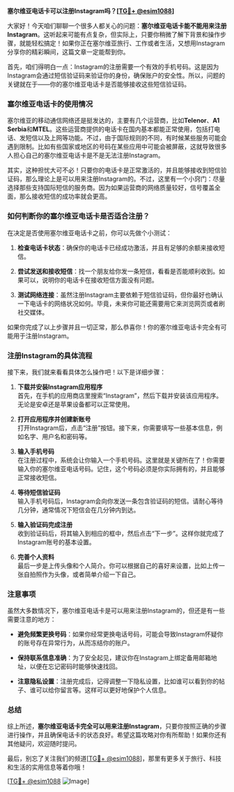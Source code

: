 **塞尔维亚电话卡可以注册Instagram吗？[[TG💪+ @esim1088](https://t.me/s/esim1088)]**

大家好！今天咱们聊聊一个很多人都关心的问题：**塞尔维亚电话卡能不能用来注册Instagram**。这听起来可能有点复杂，但实际上，只要你稍微了解下背景和操作步骤，就能轻松搞定！如果你正在塞尔维亚旅行、工作或者生活，又想用Instagram分享你的精彩瞬间，这篇文章一定能帮到你。

首先，咱们得明白一点：Instagram的注册需要一个有效的手机号码。这是因为Instagram会通过短信验证码来验证你的身份，确保账户的安全性。所以，问题的关键就在于——你的塞尔维亚电话卡是否能够接收这些短信验证码。

### 塞尔维亚电话卡的使用情况

塞尔维亚的移动通信网络还是挺发达的，主要有几个运营商，比如**Telenor**、**A1 Serbia**和**MTEL**。这些运营商提供的电话卡在国内基本都能正常使用，包括打电话、发短信以及上网等功能。不过，由于国际规则的不同，有时候某些服务可能会遇到限制。比如有些国家或地区的号码在某些应用中可能会被屏蔽，这就导致很多人担心自己的塞尔维亚电话卡是不是无法注册Instagram。

其实，这种担忧大可不必！只要你的电话卡是正常激活的，并且能够接收到短信验证码，那么理论上是可以用来注册Instagram的。不过，这里有一个小窍门：尽量选择那些支持国际短信的服务商。因为如果运营商的网络质量较好，信号覆盖全面，那么接收短信的成功率就会更高。

### 如何判断你的塞尔维亚电话卡是否适合注册？

在决定是否使用塞尔维亚电话卡之前，你可以先做个小测试：

1. **检查电话卡状态**：确保你的电话卡已经成功激活，并且有足够的余额来接收短信。
   
2. **尝试发送和接收短信**：找一个朋友给你发一条短信，看看是否能顺利收到。如果可以，说明你的电话卡在接收短信方面没有问题。

3. **测试网络连接**：虽然注册Instagram主要依赖于短信验证码，但你最好也确认一下电话卡的网络状况如何。毕竟，未来你可能还需要用它来浏览网页或者刷社交媒体。

如果你完成了以上步骤并且一切正常，那么恭喜你！你的塞尔维亚电话卡完全有可能用于注册Instagram。

### 注册Instagram的具体流程

接下来，我们就来看看具体怎么操作吧！以下是详细步骤：

1. **下载并安装Instagram应用程序**  
   首先，在手机的应用商店里搜索“Instagram”，然后下载并安装该应用程序。无论是安卓还是苹果设备都可以正常使用。

2. **打开应用程序并创建新账号**  
   打开Instagram后，点击“注册”按钮。接下来，你需要填写一些基本信息，例如名字、用户名和密码等。

3. **输入手机号码**  
   在注册过程中，系统会让你输入一个手机号码。这里就是关键所在了！你需要输入你的塞尔维亚电话号码。记住，这个号码必须是你实际拥有的，并且能够正常接收短信。

4. **等待短信验证码**  
   输入手机号码后，Instagram会向你发送一条包含验证码的短信。请耐心等待几分钟，通常情况下短信会在几分钟内到达。

5. **输入验证码完成注册**  
   收到验证码后，将其输入到相应的框中，然后点击“下一步”。这样你就完成了Instagram账号的基本设置。

6. **完善个人资料**  
   最后一步是上传头像和个人简介。你可以根据自己的喜好来设置，比如上传一张自拍照作为头像，或者简单介绍一下自己。

### 注意事项

虽然大多数情况下，塞尔维亚电话卡是可以用来注册Instagram的，但还是有一些需要注意的地方：

- **避免频繁更换号码**：如果你经常更换电话号码，可能会导致Instagram怀疑你的账号存在异常行为，从而冻结你的账户。
  
- **保持联系信息准确**：为了安全起见，建议你在Instagram上绑定备用邮箱地址，以便在忘记密码时能够快速找回。

- **注意隐私设置**：注册完成后，记得调整一下隐私设置，比如谁可以看到你的帖子、谁可以给你留言等。这样可以更好地保护个人信息。

### 总结

综上所述，**塞尔维亚电话卡完全可以用来注册Instagram**，只要你按照正确的步骤进行操作，并且确保电话卡的状态良好。希望这篇攻略对你有所帮助！如果你还有其他疑问，欢迎随时提问。

最后，别忘了关注我们的频道[[TG💪+ @esim1088](https://t.me/s/esim1088)]，那里有更多关于旅行、科技和生活的实用信息等着你哦！

[[TG💪+ @esim1088](https://t.me/s/esim1088) ![Image](https://i.postimg.cc/4NQfJmqS/Snipaste-2025-05-13-00-14-12.png)]